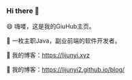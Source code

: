 ### Hi there 👋

😄 嗨喽，这是我的GiuHub主页。

👯 一枚主职Java，副业前端的软件开发者。

🔭 我的博客：https://lijunyi.xyz

💬 我的博客：https://lijunyi2.github.io/blog/


<!--
**LiJunYi2/LiJunYi2** is a ✨ _special_ ✨ repository because its `README.md` (this file) appears on your GitHub profile.

Here are some ideas to get you started:

- 🔭 I’m currently working on ...
- 🌱 I’m currently learning ...
- 👯 I’m looking to collaborate on ...
- 🤔 I’m looking for help with ...
- 💬 Ask me about ...
- 📫 How to reach me: ...
- 😄 Pronouns: ...
- ⚡ Fun fact: ...
-->
